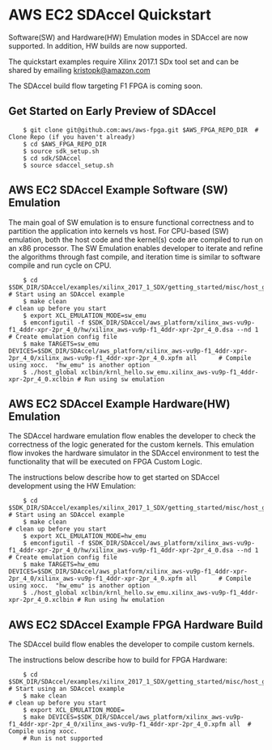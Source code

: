 
# AWS EC2 SDAccel Quickstart

Software(SW) and Hardware(HW) Emulation modes in SDAccel are now supported.  In addition, HW builds are now supported. 

The quickstart examples require Xilinx 2017.1 SDx tool set and can be shared by emailing kristopk@amazon.com  

The SDAccel build flow targeting F1 FPGA is coming soon.

## Get Started on Early Preview of SDAccel

```
    $ git clone git@github.com:aws/aws-fpga.git $AWS_FPGA_REPO_DIR  # Clone Repo (if you haven't already)
    $ cd $AWS_FPGA_REPO_DIR                                         
    $ source sdk_setup.sh
    $ cd sdk/SDAccel
    $ source sdaccel_setup.sh
```
## AWS EC2 SDAccel Example Software (SW) Emulation

The main goal of SW emulation is to ensure functional correctness and to partition the application into kernels vs host.  For CPU-based (SW) emulation, both the host code and the kernel(s) code are compiled to run on an x86 processor. The SW Emulation enables developer to iterate and refine the algorithms through fast compile, and iteration time is similar to software compile and run cycle on CPU. 

```
    $ cd $SDK_DIR/SDAccel/examples/xilinx_2017_1_SDX/getting_started/misc/host_global_bandwidth/             # Start using an SDAccel example
    $ make clean                                                                   # clean up before you start
    $ export XCL_EMULATION_MODE=sw_emu
    $ emconfigutil -f $SDK_DIR/SDAccel/aws_platform/xilinx_aws-vu9p-f1_4ddr-xpr-2pr_4_0/hw/xilinx_aws-vu9p-f1_4ddr-xpr-2pr_4_0.dsa --nd 1                                                                 # Create emulation config file
    $ make TARGETS=sw_emu DEVICES=$SDK_DIR/SDAccel/aws_platform/xilinx_aws-vu9p-f1_4ddr-xpr-2pr_4_0/xilinx_aws-vu9p-f1_4ddr-xpr-2pr_4_0.xpfm all      # Compile using xocc.  "hw_emu" is another option
    $ ./host_global xclbin/krnl_hello.sw_emu.xilinx_aws-vu9p-f1_4ddr-xpr-2pr_4_0.xclbin # Run using sw emulation
```

## AWS EC2 SDAccel Example Hardware(HW) Emulation

The SDAccel hardware emulation flow enables the developer to check the correctness of the logic generated for the custom kernels. This emulation flow invokes the hardware simulator in the SDAccel environment to test the functionality that will be executed on FPGA Custom Logic. 

The instructions below describe how to get started on SDAccel development using the HW Emulation: 

```
    $ cd $SDK_DIR/SDAccel/examples/xilinx_2017_1_SDX/getting_started/misc/host_global_bandwidth/             # Start using an SDAccel example
    $ make clean                                                                   # clean up before you start
    $ export XCL_EMULATION_MODE=hw_emu
    $ emconfigutil -f $SDK_DIR/SDAccel/aws_platform/xilinx_aws-vu9p-f1_4ddr-xpr-2pr_4_0/hw/xilinx_aws-vu9p-f1_4ddr-xpr-2pr_4_0.dsa --nd 1                                                                 # Create emulation config file
    $ make TARGETS=hw_emu DEVICES=$SDK_DIR/SDAccel/aws_platform/xilinx_aws-vu9p-f1_4ddr-xpr-2pr_4_0/xilinx_aws-vu9p-f1_4ddr-xpr-2pr_4_0.xpfm all      # Compile using xocc.  "hw_emu" is another option
    $ ./host_global xclbin/krnl_hello.sw_emu.xilinx_aws-vu9p-f1_4ddr-xpr-2pr_4_0.xclbin # Run using hw emulation
```
## AWS EC2 SDAccel Example FPGA Hardware Build 

The SDAccel build flow enables the developer to compile custom kernels.  

The instructions below describe how to build for FPGA Hardware: 

```
    $ cd $SDK_DIR/SDAccel/examples/xilinx_2017_1_SDX/getting_started/misc/host_global_bandwidth/             # Start using an SDAccel example
    $ make clean                                                                   # clean up before you start
    $ export XCL_EMULATION_MODE=
    $ make DEVICES=$SDK_DIR/SDAccel/aws_platform/xilinx_aws-vu9p-f1_4ddr-xpr-2pr_4_0/xilinx_aws-vu9p-f1_4ddr-xpr-2pr_4_0.xpfm all  # Compile using xocc.  
    # Run is not supported
```
